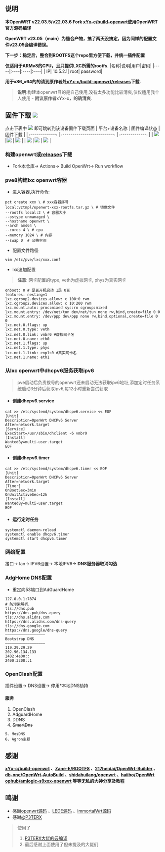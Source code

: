 ## 说明
**本OpenWRT v22.03.5/v22.03.6 Fork [xYx-c/build-openwrt](https://github.com/xYx-c/build-openwrt)使用OpenWRT官方源码编译**

**OpenWRT v23.05（main）为缝合产物，搞了两天没搞定，因为同样的配置文件v23.05会编译错误。**

**下一步：稳定后，整合到ROOTFS这个repo里方便下载，并统一插件配置**

**仅适用于ARMv8的CPU，且只提供LXC所需的rootfs.**
  |名称|说明|用户|密码|
  |:----|:----|:----|:----|
  | IP| 10.5.2.1| root| password|

**用于x86_x64的的请到原作者处[xYx-c/build-openwrt/releases](https://github.com/xYx-c/build-openwrt/releases)下载.**

> **说明**:构建本openwrt目的是自己使用,没有太多功能比较清爽,仅仅适用我个人使用 - **附议原作者xYx-c，的确清爽**.

## 固件下载 [![](https://img.shields.io/badge/-编译状态及下载链接-FFFFFF.svg)](#固件下载-)
点击下表中 [![](https://img.shields.io/badge/下载-链接-blueviolet.svg?style=flat&logo=hack-the-box)](https://github.com/518512/xYx-openwrt/releases) 即可跳转到该设备固件下载页面
| 平台+设备名称 | 固件编译状态 | 固件下载 |
| :-------------: | :--------------------------: | :-------------: |
| [![](https://img.shields.io/badge/OpenWrt-ArmV8_Mini_ROOTFS-32C955.svg?logo=openwrt)](#) |[![](https://github.com/518512/xYx-openwrt/actions/workflows/Build%20arm64.mini%20OpenWrt%20v22.03.6.yaml/badge.svg)](#) | [![](https://img.shields.io/badge/下载-链接-blueviolet.svg?logo=hack-the-box)](https://github.com/518512/xYx-openwrt/releases) |
| [![](https://img.shields.io/badge/OpenWrt-ArmV8_Mini_ROOTFS-32C955.svg?logo=openwrt)](#) |[![](https://github.com/518512/xYx-openwrt/actions/workflows/Build%20arm64.mini%20OpenWrt%20v23.05.3.yaml/badge.svg)](#) | [![](https://img.shields.io/badge/下载-链接-blueviolet.svg?logo=hack-the-box)](https://github.com/518512/xYx-openwrt/releases) |

### 构建openwrt或[releases](https://github.com/xYx-c/build-openwrt/releases)下载
- Fork本仓库-> Actions-> Build OpenWrt-> Run workflow

### pve8构建lxc openwrt容器
- 进入容器,执行命令:
```
pct create xxx \ # xxx容器序号
local:vztmpl/openwrt-xxx-rootfs.tar.gz \ # 镜像文件
--rootfs local:2 \ # 容器大小
--ostype unmanaged \
--hostname openwrt \
--arch amd64 \
--cores 4 \ # cpu
--memory 1024 \ # 内存
--swap 0  # 交换空间
```

- 配置文件路径
``` shell
vim /etc/pve/lxc/xxx.conf
```

- lxc追加配置
>   **注意**: 网卡配置的type, veth为虚拟网卡, phys为真实网卡
```
onboot: 0 # 是否开机启动 1是 0否
features: nesting=1
lxc.cgroup2.devices.allow: c 108:0 rwm
lxc.cgroup2.devices.allow: c 10:200 rwm
lxc.mount.auto: proc:mixed sys:ro cgroup:mixed
lxc.mount.entry: /dev/net/tun dev/net/tun none rw,bind,create=file 0 0
lxc.mount.entry: /dev/ppp dev/ppp none rw,bind,optional,create=file 0 0
lxc.net.0.flags: up 
lxc.net.0.type: veth 
lxc.net.0.link: vmbr0 #虚拟网卡名
lxc.net.0.name: eth0
lxc.net.1.flags: up
lxc.net.1.type: phys
lxc.net.1.link: enp1s0 #真实网卡名
lxc.net.1.name: eth1
```

### 从lxc openwrt中dhcpv6服务获取ipv6
> pve启动后负责拨号的openwrt还未启动无法获取ipv6地址,添加定时任务系统启动3分钟后获取ipv6,每12小时重新尝试获取
- #### 创建dhcpv6.service
``` shell
cat >> /etc/systemd/system/dhcpv6.service << EOF
[Unit]
Description=OpenWrt DHCPv6 Server
After=network.target
[Service]
ExecStart=/usr/sbin/dhclient -6 vmbr0
[Install]
WantedBy=multi-user.target
EOF
```
- #### 创建dhcpv6.timer
``` shell
cat >> /etc/systemd/system/dhcpv6.timer << EOF
[Unit]
Description=OpenWrt DHCPv6 Server
After=network.target
[Timer]
OnBootSec=3min
OnUnitActiveSec=12h
[Install]
WantedBy=multi-user.target
EOF
```
- #### 运行定时任务
``` shell
systemctl daemon-reload
systemctl enable dhcpv6.timer
systemctl start dhcpv6.timer
```

### 网络配置
接口-> lan-> IPV6设置-> 本地IPV6-> **DNS服务器取消勾选**

### AdgHome DNS配置
- 重定向53端口到AdGuardHome
```
127.0.0.1:7874
# 防污染解析、
tls://dns.pub
https://dns.pub/dns-query
tls://dns.alidns.com
https://dns.alidns.com/dns-query
tls://dns.google.com
https://dns.google/dns-query
——————————————————
Bootstrap DNS
——————————————————
119.29.29.29
202.96.134.133
2402:4e00::
2400:3200::1
```

### OpenClash配置
插件设置-> DNS设置-> 停用*本地DNS劫持

#### 服务
  1. OpenClash
  2. AdguardHome
  3. DDNS
  4. ~~SmartDns~~

    5. MosDNS
    6. Agron主题
## 感谢

**[xYx-c/build-openwrt](https://github.com/xYx-c/build-openwrt) 、[Zane-E/ROOTFS](https://github.com/Zane-E/ROOTFS) 、[217heidai/OpenWrt-Builder](https://github.com/217heidai/OpenWrt-Builder) 、[db-one/OpenWrt-AutoBuild](https://github.com/db-one/OpenWrt-AutoBuild) 、[shidahuilang/openwrt](https://github.com/shidahuilang/openwrt) 、[haiibo/OpenWrt](https://github.com/haiibo/OpenWrt) [ophub/amlogic-s9xxx-openwrt](https://github.com/ophub/amlogic-s9xxx-openwrt) 等等无私的大神分享及教程**

## 鸣谢

- 感谢[openwrt源码](https://github.com/openwrt/openwrt) 、[LEDE源码](https://github.com/coolsnowwolf/lede) 、[ImmortalWrt源码](https://github.com/immortalwrt/immortalwrt)
- 感谢[@P3TERX](https://github.com/P3TERX)

> 使用了
>   1. [P3TERX大佬的云编译](https://github.com/P3TERX/Actions-OpenWrt)
>   2. 最后感谢上面使用了但未提及的大佬们


